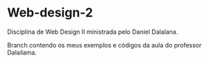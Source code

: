 # Web-design-2
Disciplina de Web Design II ministrada pelo Daniel Dalalana.

Branch contendo os meus exemplos e códigos da aula do professor Dalailama.
